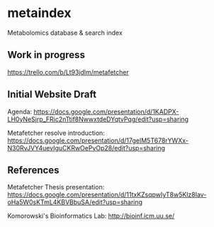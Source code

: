 # metaindex
Metabolomics database &amp; search index

## Work in progress
https://trello.com/b/Lt93jdlm/metafetcher

## Initial Website Draft
Agenda:
https://docs.google.com/presentation/d/1KADPX-LH0yNeSjrp_FRic2nTtif8NwwxtdeDYqtvPqg/edit?usp=sharing

Metafetcher resolve introduction:
https://docs.google.com/presentation/d/17geIM5T678rYWXx-N30RvJVY4uevIguCKRwOePyOp28/edit?usp=sharing

## References
Metafetcher Thesis presentation:
https://docs.google.com/presentation/d/11txKZsqpwIyT8w5Klz8Iav-oHa5W0sKTmL4KBVBbuSA/edit?usp=sharing

Komorowski's Bioinformatics Lab:
http://bioinf.icm.uu.se/
